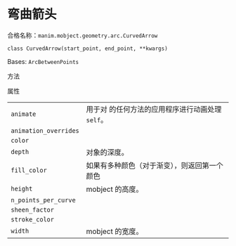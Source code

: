 # 弯曲箭头

合格名称：`manim.mobject.geometry.arc.CurvedArrow`

`class CurvedArrow(start_point, end_point, **kwargs)`

Bases: `ArcBetweenPoints`


方法


属性

|||
|-|-|
`animate`|用于对 的任何方法的应用程序进行动画处理`self`。
`animation_overrides`|
`color`|
`depth`|对象的深度。
`fill_color`|如果有多种颜色（对于渐变），则返回第一个颜色
`height`|mobject 的高度。
`n_points_per_curve`|
`sheen_factor`|
`stroke_color`|
`width`|mobject 的宽度。
